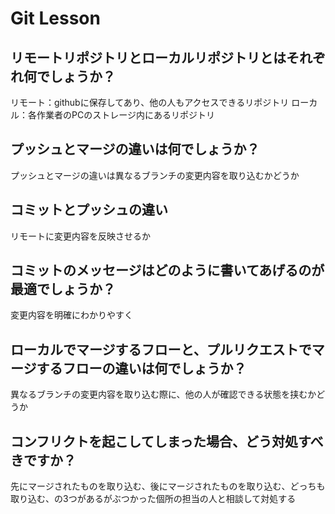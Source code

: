 # Git Lesson

## リモートリポジトリとローカルリポジトリとはそれぞれ何でしょうか？

リモート：githubに保存してあり、他の人もアクセスできるリポジトリ
ローカル：各作業者のPCのストレージ内にあるリポジトリ

## プッシュとマージの違いは何でしょうか？

プッシュとマージの違いは異なるブランチの変更内容を取り込むかどうか

## コミットとプッシュの違い

リモートに変更内容を反映させるか

## コミットのメッセージはどのように書いてあげるのが最適でしょうか？

変更内容を明確にわかりやすく

## ローカルでマージするフローと、プルリクエストでマージするフローの違いは何でしょうか？

異なるブランチの変更内容を取り込む際に、他の人が確認できる状態を挟むかどうか

## コンフリクトを起こしてしまった場合、どう対処すべきですか？

先にマージされたものを取り込む、後にマージされたものを取り込む、どっちも取り込む、の3つがあるがぶつかった個所の担当の人と相談して対処する